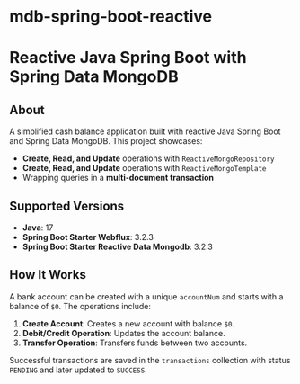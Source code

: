 # mdb-spring-boot-reactive

# Reactive Java Spring Boot with Spring Data MongoDB

## About

A simplified cash balance application built with reactive Java Spring Boot and Spring Data MongoDB. This project showcases:

- **Create, Read, and Update** operations with `ReactiveMongoRepository`
- **Create, Read, and Update** operations with `ReactiveMongoTemplate`
- Wrapping queries in a **multi-document transaction**

## Supported Versions

- **Java**: 17
- **Spring Boot Starter Webflux**: 3.2.3
- **Spring Boot Starter Reactive Data Mongodb**: 3.2.3

## How It Works

A bank account can be created with a unique `accountNum` and starts with a balance of `$0`. The operations include:

1. **Create Account**: Creates a new account with balance `$0`.
2. **Debit/Credit Operation**: Updates the account balance.
3. **Transfer Operation**: Transfers funds between two accounts.

Successful transactions are saved in the `transactions` collection with status `PENDING` and later updated to `SUCCESS`.
